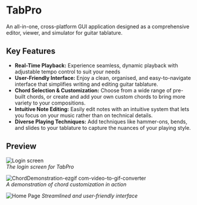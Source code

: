 # TabPro
An all-in-one, cross-platform GUI application designed as a comprehensive editor, viewer, and simulator for guitar tablature.

## Key Features
- **Real-Time Playback:** Experience seamless, dynamic playback with adjustable tempo control to suit your needs
- **User-Friendly Interface:** Enjoy a clean, organised, and easy-to-navigate interface that simplifies writing and editing guitar tablature.
- **Chord Selection & Customization:** Choose from a wide range of pre-built chords, or create and add your own custom chords to bring more variety to your compositions.
- **Intuitive Note Editing:** Easily edit notes with an intuitive system that lets you focus on your music rather than on technical details.
- **Diverse Playing Techniques:** Add techniques like hammer-ons, bends, and slides to your tablature to capture the nuances of your playing style.

## Preview
![Login screen](https://github.com/user-attachments/assets/d46807e4-e69b-4830-b63e-66733b71b298)  
*The login screen for TabPro*

![ChordDemonstration-ezgif com-video-to-gif-converter](https://github.com/user-attachments/assets/5c762d4e-862a-4a74-ae2f-61c2b12229a5)  
*A demonstration of chord customization in action*

![Home Page](https://github.com/user-attachments/assets/c8c78f07-b695-4ab2-a304-03155676d6dc)
*Streamlined and user-friendly interface*


